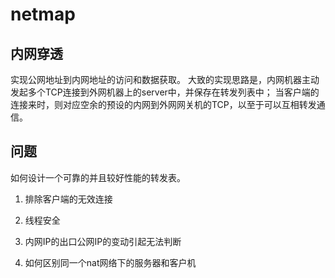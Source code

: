 # netmap

## 内网穿透

实现公网地址到内网地址的访问和数据获取。
大致的实现思路是，内网机器主动发起多个TCP连接到外网机器上的server中，并保存在转发列表中；
当客户端的连接来时，则对应空余的预设的内网到外网网关机的TCP，以至于可以互相转发通信。

## 问题

如何设计一个可靠的并且较好性能的转发表。

1. 排除客户端的无效连接

2. 线程安全

3. 内网IP的出口公网IP的变动引起无法判断

4. 如何区别同一个nat网络下的服务器和客户机

